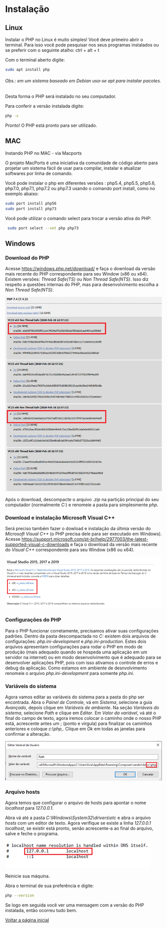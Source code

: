 # Instalação

## Linux
Instalar o PHP no Linux é muito simples! Você deve primeiro abrir o terminal. Para isso você pode pesquisar nos seus programas instalados ou se preferir com o seguinte atalho:
ctrl + alt + t

Com o terminal aberto digite:

```bash
sudo apt install php
```
###### Obs.: em um sistema baseado em Debian usa-se apt para instalar pacotes.  

Desta forma o PHP será instalado no seu computador.

Para conferir a versão instalada digite:

```bash
php -v
```
  
Pronto! O PHP está pronto para ser utilizado.

## MAC
Instando PHP no MAC - via Macports

O projeto MacPorts é uma iniciativa da comunidade de código aberto para projetar um sistema fácil de usar para compilar, instalar e atualizar softwares por linha de comando.

Você pode instalar o php em diferentes versões : php5.4, php5.5, php5.6, php7.0, php7.1, php7.2 ou php7.3 usando o comando port install, como no exemplo abaixo:

```bash
sudo port install php56
sudo port install php73
```

Você pode utilizar o comando select para trocar a versão ativa do PHP:

```bash
 sudo port select --set php php73
```

## Windows

### Download do PHP

Acesse https://windows.php.net/download/ e faça o download da versão mais recente do PHP correspondente para seu Window (x86 ou x64). Existem versões: *Thread Safe(TS)* ou *Non Thread Safe(NTS)*. Isso diz respeito a questões internas do PHP, mas para desenvolvimento escolha a *Non Thread Safe(NTS)*. 

<kbd>
<img src="../images/download-php.png">
</kbd>


Após o download, descompacte o arquivo *.zip* na partição principal do seu computador (normalmente *C:*) e renomeie a pasta para simplesmente *php*.

### Download e instalação Microsoft Visual C++

Será preciso também fazer o dowload e instalação da últmia versão do *Microsoft Visual C++* (o PHP precisa dele para ser executado em Windows). Acesse https://support.microsoft.com/pt-br/help/2977003/the-latest-supported-visual-c-downloads e faça o download da versão mais recente do *Visual C++* correspondente para seu Window (x86 ou x64).

<kbd>
<img src="../images/vsc.png">
</kbd>

### Configurações do PHP

Para o PHP funcionar corretamente, precisamos ativar suas configurações padrões. Dentro da pasta descompactada no *C:* existem dois arquivos de configurações: *php.ini-development* e *php.ini-production*. Estes dois arquivos apresentam configurações para rodar o PHP em modo de produção (mais adequado quando se hospeda uma aplicação em um servidor na internet) ou em modo desenvolvimento que é adequado para se desenvolver aplicações PHP, pois com isso ativamos o controle de erros e debug da aplicação. Como estamos em ambiente de desnvolvimento renomeie o arquivo *php.ini-development* para somente *php.ini*.

### Variáveis do sistema

Agora vamos editar as variáveis do sistema para a pasta do php ser encontrada. Abra o *Painel de Controle*, vá em *Sistema*, selecione a guia *Avançado*, depois clique em *Variáveis de ambiente*. Na seção *Variáveis do sistema*, selecione *Path* e clique em *Editar*. Em *Valor da variável*, vá até o final do campo de texto, agora iremos colocar o caminho onde o nosso PHP está, acrescente antes um ; (ponto e vírgula) para finalizar os caminhos anteriores e coloque *c:\php*,. Clique em *Ok* em todas as janelas para confirmar a alteração.

<kbd>
<img src="../images/variaveis-ambiente.png">
</kbd>

### Arquivo hosts
Agora temos que configurar o arquivo de hosts para apontar o nome *localhost* para *127.0.0.1*.

Abra vá até a pasta *C:\Windows\System32\drivers\etc* e abra o arquivo *hosts* com um editor de texto. Agora verifique se existe a linha *127.0.0.1       localhost*, se existir está pronto, senão acrescente-a ao final do arquivo, salve e feche o programa.

<kbd>
<img src="../images/arquivo-host.png">
</kbd>

Reinicie sua máquina.

Abra o terminal de sua preferência e digite:

```bash
php --version
```

Se logo em seguida você ver uma mensagem com a versão do PHP instalada, então ocorreu tudo bem.

[Voltar a página inicial](../README.md)

